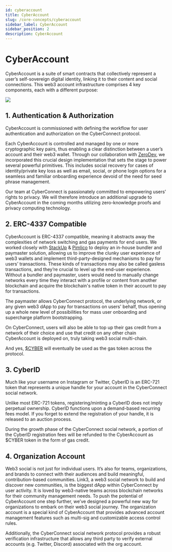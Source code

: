 ```yaml
---
id: cyberaccount
title: CyberAccount
slug: /core-concepts/cyberaccount
sidebar_label: CyberAccount
sidebar_position: 2
description: CyberAccount
---
```


# CyberAccount

CyberAccount is a suite of smart contracts that collectively represent a user’s self-sovereign digital identity, linking it to their content and social connections. This web3 account infrastructure comprises 4 key components, each with a different purpose:

<div>
<img src="/img/v3/cyberaccount2.png"/>
</div>

## 1. Authentication & Authorization

CyberAccount is commissioned with defining the workflow for user authentication and authorization on the CyberConnect protocol.

Each CyberAccount is controlled and managed by one or more cryptographic key pairs, thus enabling a clear distinction between a user’s account and their web3 wallet. Through our collaboration with [ZeroDev](https://zerodev.app/), we incorporated this crucial design implementation that sets the stage to power several powerful primitives. This includes social recovery for cases of identity/private key loss as well as email, social, or phone login options for a seamless and familiar onboarding experience devoid of the need for seed phrase management.

Our team at CyberConnect is passionately committed to empowering users’ rights to privacy. We will therefore introduce an additional upgrade to CyberAccount in the coming months utilizing zero-knowledge proofs and privacy computing technology.

## 2. ERC-4337 Compatible

CyberAccount is ERC-4337 compatible, meaning it abstracts away the complexities of network switching and gas payments for end users. We worked closely with [StackUp](https://www.stackup.sh/) & [Pimlico](https://twitter.com/pimlicoHQ) to deploy an in-house bundler and paymaster solution, allowing us to improve the clunky user experience of web3 wallets and implement third-party-designed mechanisms to pay for users’ transactions. These kinds of transactions may also be called gasless transactions, and they’re crucial to level up the end-user experience. Without a bundler and paymaster, users would need to manually change networks every time they interact with a profile or content from another blockchain and acquire the blockchain's native token in their account to pay for transactions.

The paymaster allows CyberConnect protocol, the underlying network, or any given web3 dApp to pay for transactions on users' behalf, thus opening up a whole new level of possibilities for mass user onboarding and supercharge platform bootstrapping.

On CyberConnect, users will also be able to top up their gas credit from a network of their choice and use that credit on any other chain CyberAccount is deployed on, truly taking web3 social multi-chain.

And yes, [$CYBER](https://link3.to/cyberconnect/post/d430762b4c4a220decb9e8875db78f9af741699774d483d11b9c7203b1582e36) will eventually be used as the gas token across the protocol.

## 3. CyberID

Much like your username on Instagram or Twitter, CyberID is an ERC-721 token that represents a unique handle for your account in the CyberConnect social network.

Unlike most ERC-721 tokens, registering/minting a CyberID does not imply perpetual ownership. CyberID functions upon a demand-based recurring fees model. If you forget to extend the registration of your handle, it is released to an auction process.

During the growth phase of the CyberConnect social network, a portion of the CyberID registration fees will be refunded to the CyberAccount as $CYBER token in the form of gas credit.

## 4. Organization Account

Web3 social is not just for individual users. It’s also for teams, organizations, and brands to connect with their audiences and build meaningful, contribution-based communities. Link3, a web3 social network to build and discover new communities, is the biggest dApp within CyberConnect by user activity. It is loved by web3-native teams across blockchain networks for their community management needs. To push the potential of CyberAccount one step further, we’ve designed a powerful new way for organizations to embark on their web3 social journey. The organization account is a special kind of CyberAccount that provides advanced account management features such as multi-sig and customizable access control rules.

Additionally, the CyberConnect social network protocol provides a robust verification infrastructure that allows any third party to verify external accounts (e.g. Twitter, Discord) associated with the org account.